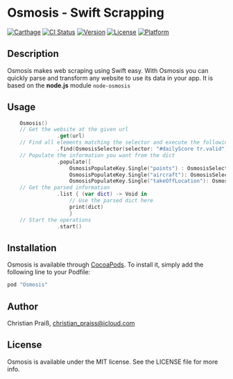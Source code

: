 # Osmosis - Swift Scrapping

[![Carthage](https://img.shields.io/badge/Carthage-compatible-4BC51D.svg?style=flat)](https://github.com/Carthage/Carthage)
[![CI Status](http://img.shields.io/travis/ChristianPraiss/Osmosis.svg?style=flat)](https://travis-ci.org/ChristianPraiss/Osmosis)
[![Version](https://img.shields.io/cocoapods/v/Osmosis.svg?style=flat)](http://cocoapods.org/pods/Osmosis)
[![License](https://img.shields.io/cocoapods/l/Osmosis.svg?style=flat)](http://cocoapods.org/pods/Osmosis)
[![Platform](https://img.shields.io/cocoapods/p/Osmosis.svg?style=flat)](http://cocoapods.org/pods/Osmosis)

## Description

Osmosis makes web scraping using Swift easy. With Osmosis you can quickly parse and transform any website to use its data in your app. It is based on the **node.js** module `node-osmosis`

## Usage

```swift
	Osmosis()
	// Get the website at the given url
                .get(url)
    // Find all elements matching the selector and execute the following actions on them 
                .find(OsmosisSelector(selector: "#dailyScore tr.valid"), type: .CSS)
   	// Populate the information you want from the dict
                .populate([
                    OsmosisPopulateKey.Single("points") : OsmosisSelector(selector: "td:nth-child(2)"),
                    OsmosisPopulateKey.Single("aircraft"): OsmosisSelector(selector: "#tt_aircraft b"),
                    OsmosisPopulateKey.Single("takeOffLocation"): OsmosisSelector(selector: ".hlinfo > b:last-child"),                                   OsmosisPopulateKey.Single("pilot"): OsmosisSelector(selector: ".hltitel a")], type: .CSS)
    // Get the parsed information
                .list { (var dict) -> Void in
                    // Use the parsed dict here
                    print(dict)
                    }
    // Start the operations
                .start()
```


## Installation

Osmosis is available through [CocoaPods](http://cocoapods.org). To install
it, simply add the following line to your Podfile:

```ruby
pod "Osmosis"
```

## Author

Christian Praiß, christian_praiss@icloud.com

## License

Osmosis is available under the MIT license. See the LICENSE file for more info.
